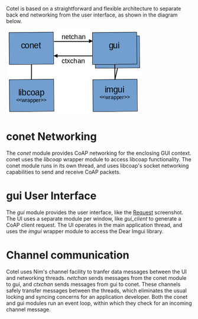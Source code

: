 Cotel is based on a straightforward and flexible architecture to separate back end networking from the user interface, as shown in the diagram below.

![Alt text](./architecture.png)

# conet Networking
The *conet* module provides CoAP networking for the enclosing GUI context. conet uses the *libcoap* wrapper module to access libcoap functionality. The conet module runs in its own thread, and uses libcoap's socket networking capabilities to send and receive CoAP packets.

# gui User Interface
The *gui* module provides the user interface, like the [Request](./snap-request.png) screenshot. The UI uses a separate module per window, like *gui_client* to generate a CoAP client request. The UI operates in the main application thread, and uses the *imgui* wrapper module to access the Dear Imgui library.

# Channel communication
Cotel uses Nim's channel facility to tranfer data messages between the UI and networking threads. *netchan* sends messages from the conet module to gui, and *ctxchan* sends messages from gui to conet. These channels safely transfer messages between the threads, which eliminates the usual locking and syncing concerns for an application developer. Both the conet and gui modules run an event loop, within which they check for an incoming channel message.